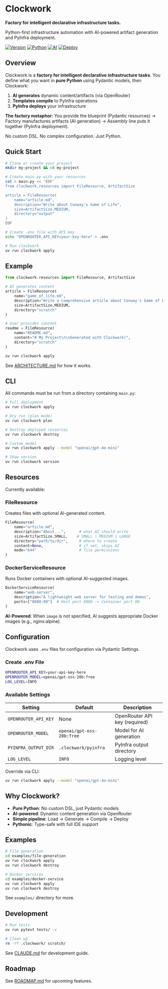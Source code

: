 # Clockwork

**Factory for intelligent declarative infrastructure tasks.**

Python-first infrastructure automation with AI-powered artifact generation and PyInfra deployment.

[![Version](https://img.shields.io/badge/version-0.2.0-blue)](./pyproject.toml)
[![Python](https://img.shields.io/badge/python-3.12%2B-blue)](./pyproject.toml)
[![AI](https://img.shields.io/badge/AI-OpenRouter-green)](https://openrouter.ai)
[![Deploy](https://img.shields.io/badge/deploy-PyInfra-orange)](https://pyinfra.com)

## Overview

Clockwork is a **factory for intelligent declarative infrastructure tasks**. You define what you want in **pure Python** using Pydantic models, then Clockwork:

1. **AI generates** dynamic content/artifacts (via OpenRouter)
2. **Templates compile** to PyInfra operations
3. **PyInfra deploys** your infrastructure

**The factory metaphor**: You provide the blueprint (Pydantic resources) → Factory manufactures artifacts (AI generation) → Assembly line puts it together (PyInfra deployment).

No custom DSL. No complex configuration. Just Python.

## Quick Start

```bash
# Clone or create your project
mkdir my-project && cd my-project

# Create main.py with your resources
cat > main.py << 'EOF'
from clockwork.resources import FileResource, ArtifactSize

article = FileResource(
    name="article.md",
    description="Write about Conway's Game of Life",
    size=ArtifactSize.MEDIUM,
    directory="output"
)
EOF

# Create .env file with API key
echo "OPENROUTER_API_KEY=your-key-here" > .env

# Run clockwork
uv run clockwork apply
```

## Example

```python
from clockwork.resources import FileResource, ArtifactSize

# AI generates content
article = FileResource(
    name="game_of_life.md",
    description="Write a comprehensive article about Conway's Game of Life",
    size=ArtifactSize.MEDIUM,
    directory="scratch"
)

# User provides content
readme = FileResource(
    name="README.md",
    content="# My Project\n\nGenerated with Clockwork!",
    directory="scratch"
)
```

```bash
uv run clockwork apply
```

See [ARCHITECTURE.md](./ARCHITECTURE.md) for how it works.

## CLI

All commands must be run from a directory containing `main.py`:

```bash
# Full deployment
uv run clockwork apply

# Dry run (plan mode)
uv run clockwork plan

# Destroy deployed resources
uv run clockwork destroy

# Custom model
uv run clockwork apply --model "openai/gpt-4o-mini"

# Show version
uv run clockwork version
```

## Resources

Currently available:

### FileResource
Creates files with optional AI-generated content.

```python
FileResource(
    name="article.md",
    description="About...",      # what AI should write
    size=ArtifactSize.SMALL,    # SMALL | MEDIUM | LARGE
    directory="path/to/dir",     # where to create
    content=None,                # if set, skips AI
    mode="644"                   # file permissions
)
```

### DockerServiceResource
Runs Docker containers with optional AI-suggested images.

```python
DockerServiceResource(
    name="web-server",
    description="A lightweight web server for testing and demos",
    ports=["8080:80"]  # Host port 8080 -> Container port 80
)
```

**AI-Powered**: When `image` is not specified, AI suggests appropriate Docker images (e.g., nginx:alpine).

## Configuration

Clockwork uses `.env` files for configuration via Pydantic Settings.

### Create .env File

```bash
OPENROUTER_API_KEY=your-api-key-here
OPENROUTER_MODEL=openai/gpt-oss-20b:free
LOG_LEVEL=INFO
```

### Available Settings

| Setting | Default | Description |
|---------|---------|-------------|
| `OPENROUTER_API_KEY` | None | OpenRouter API key (required) |
| `OPENROUTER_MODEL` | `openai/gpt-oss-20b:free` | Model for AI generation |
| `PYINFRA_OUTPUT_DIR` | `.clockwork/pyinfra` | PyInfra output directory |
| `LOG_LEVEL` | `INFO` | Logging level |

Override via CLI:
```bash
uv run clockwork apply --model "openai/gpt-4o-mini"
```

## Why Clockwork?

- **Pure Python**: No custom DSL, just Pydantic models
- **AI-powered**: Dynamic content generation via OpenRouter
- **Simple pipeline**: Load → Generate → Compile → Deploy
- **Pythonic**: Type-safe with full IDE support

## Examples

```bash
# File generation
cd examples/file-generation
uv run clockwork apply
uv run clockwork destroy

# Docker services
cd examples/docker-service
uv run clockwork apply
uv run clockwork destroy
```

See `examples/` directory for more.

## Development

```bash
# Run tests
uv run pytest tests/ -v

# Clean up
rm -rf .clockwork/ scratch/
```

See [CLAUDE.md](./CLAUDE.md) for development guide.

## Roadmap

See [ROADMAP.md](./ROADMAP.md) for upcoming features.
